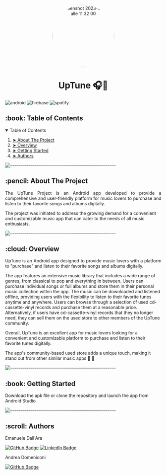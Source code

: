<p align="center"> 
  <img alt="Screenshot 2023-03-06 alle 11 32 00" src="https://user-images.githubusercontent.com/71103219/223233277-f7571190-1afc-40f8-a889-fd1e1b5c3265.png" height="auto" width="200" style="border-radius:100%" >
</p>
<h1 align="center"> UpTune 🎧🎵 </h1>

![android](https://img.shields.io/badge/Android-3DDC84?style=for-the-badge&logo=android&logoColor=white)
![firebase](https://img.shields.io/badge/firebase-ffca28?style=for-the-badge&logo=firebase&logoColor=black)
![spotify](https://img.shields.io/badge/Spotify-1ED760?&style=for-the-badge&logo=spotify&logoColor=white)
<!-- TABLE OF CONTENTS -->
<h2 id="table-of-contents"> :book: Table of Contents</h2>

<details open="open">
  <summary>Table of Contents</summary>
  <ol>
    <li><a href="#about-the-project"> ➤ About The Project</a></li>
    <li><a href="#overview"> ➤ Overview</a></li>
    <li><a href="#getting-started"> ➤ Getting Started</a></li>
    <li><a href="#authors"> ➤ Authors</a></li>
  </ol>
</details>

![-----------------------------------------------------](https://raw.githubusercontent.com/andreasbm/readme/master/assets/lines/rainbow.png)

<!-- ABOUT THE PROJECT -->
<h2 id="about-the-project"> :pencil: About The Project</h2>

<p align="justify"> 
The UpTune Project is an Android app developed to provide a comprehensive and user-friendly platform for music lovers to purchase and listen to their favorite songs and albums digitally. 

The project was initiated to address the growing demand for a convenient and customizable music app that can cater to the needs of all music enthusiasts.</p>

![-----------------------------------------------------](https://raw.githubusercontent.com/andreasbm/readme/master/assets/lines/rainbow.png)

<!-- OVERVIEW -->
<h2 id="overview"> :cloud: Overview</h2>

<p align="justify"> 
UpTune is an Android app designed to provide music lovers with a platform to "purchase" and listen to their favorite songs and albums digitally. 

The app features an extensive music library that includes a wide range of genres, from classical to pop and everything in between.
Users can purchase individual songs or full albums and store them in their personal music collection within the app.
The music can be downloaded and listened offline, providing users with the flexibility to listen to their favorite tunes anytime and anywhere.
Users can browse through a selection of used cd-cassette-vinyl records and purchase them at a reasonable price. Alternatively, if users have cd-cassette-vinyl records that they no longer need, they can sell them on the used store to other members of the UpTune community.

Overall, UpTune is an excellent app for music lovers looking for a convenient and customizable platform to purchase and listen to their favorite tunes digitally.

The app's community-based used store adds a unique touch, making it stand out from other similar music apps 📀 📼
</p>

![-----------------------------------------------------](https://raw.githubusercontent.com/andreasbm/readme/master/assets/lines/rainbow.png)

<!-- GETTING STARTED -->
<h2 id="getting-started"> :book: Getting Started</h2>

<p>Download the apk file or clone the repository and launch the app from Android Studio</p>

![-----------------------------------------------------](https://raw.githubusercontent.com/andreasbm/readme/master/assets/lines/rainbow.png)


<!-- Authors -->
<h2 id="authors"> :scroll: Authors</h2>

Emanuele Dall'Ara

[![GitHub Badge](https://img.shields.io/badge/GitHub-100000?style=for-the-badge&logo=github&logoColor=white)](https://github.com/LeleDallas)
[![LinkedIn Badge](https://img.shields.io/badge/LinkedIn-0077B5?style=for-the-badge&logo=linkedin&logoColor=white)](https://www.linkedin.com/in/emanuele-dall-ara-40b3311a7/)

Andrea Domeniconi

[![GitHub Badge](https://img.shields.io/badge/GitHub-100000?style=for-the-badge&logo=github&logoColor=white)](https://github.com/domen5)
